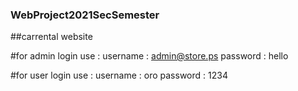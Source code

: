 ### WebProject2021SecSemester

##carrental website

#for admin login use :
username : admin@store.ps
password : hello

#for user login use :
username : oro
password : 1234
